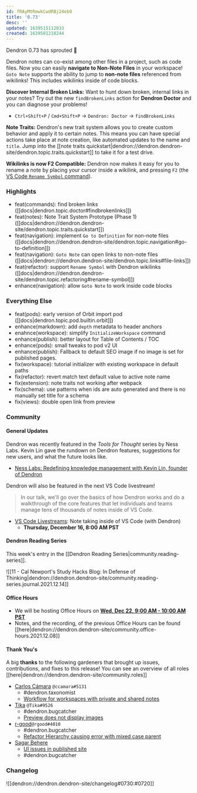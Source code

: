 ```yaml
---
id: fRAyMtRmwkCwdRBj24eb0
title: '0.73'
desc: ''
updated: 1639515112033
created: 1639501218244
---
```


Dendron 0.73 has sprouted  🌱

Dendron notes can co-exist among other files in a project, such as code files. Now you can easily **navigate to Non-Note Files** in your workspace! `Goto Note` supports the ability to jump to **non-note files** referenced from wikilinks! This includes wikilinks inside of code blocks.

**Discover Internal Broken Links:** Want to hunt down broken, internal links in your notes? Try out the new `findBrokenLinks` action for **Dendron Doctor** and you can diagnose your problems!

- `Ctrl+Shift+P` / `Cmd+Shift+P` -> `Dendron: Doctor` -> `findBrokenLinks`

**Note Traits:** Dendron's new trait system allows you to create custom behavior and apply it to certain notes. This means you can have special actions take place at note creation, like automated updates to the name and `title`. Jump into the [[note traits quickstart|dendron://dendron.dendron-site/dendron.topic.traits.quickstart]] to take it for a test drive.

**Wikilinks is now F2 Compatible:** Dendron now makes it easy for you to rename a note by placing your cursor inside a wikilink, and pressing `F2` (the [VS Code `Rename Symbol` command](https://code.visualstudio.com/docs/editor/refactoring#_rename-symbol)).

### Highlights

- feat(commands): find broken links ([[docs|dendron.topic.doctor#findbrokenlinks]])
- feat(notes): Note Trait System Prototype (Phase 1) ([[docs|dendron://dendron.dendron-site/dendron.topic.traits.quickstart]])
- feat(navigation): implement `Go to Definition` for non-note files ([[docs|dendron://dendron.dendron-site/dendron.topic.navigation#go-to-definition]])
- feat(navigation): `Goto Note` can open links to non-note files ([[docs|dendron://dendron.dendron-site/dendron.topic.links#file-links]])
- feat(refactor): support `Rename Symbol` with Dendron wikilinks ([[docs|dendron://dendron.dendron-site/dendron.topic.refactoring#rename-symbol]])
- enhance(navigation): allow `Goto Note` to work inside code blocks

### Everything Else

- feat(pods): early version of Orbit import pod ([[docs|dendron.topic.pod.builtin.orbit]])
- enhance(markdown): add `depth` metadata to header anchors
- enahnce(workspace): simplify `InitializeWorkspace` command
- enhance(publish): better layout for Table of Contents / TOC
- enhance(pods): small tweaks to pod v2 UI
- enhance(publish): Fallback to default SEO image if no image is set for published pages.
- fix(workspace): tutorial initializer with existing workspace in default paths
- fix(refactor): revert match text default value to active note name
- fix(extension): note traits not working after webpack
- fix(schema): use patterns when ids are auto generated and there is no manually set title for a schema
- fix(views): double open link from preview

### Community

#### General Updates

Dendron was recently featured in the _Tools for Thought_ series by Ness Labs. Kevin Lin gave the rundown on Dendron features, suggestions for new users, and what the future looks like.

- [Ness Labs: Redefining knowledge management with Kevin Lin, founder of Dendron](https://link.dendron.so/6cqa)

Dendron will also be featured in the next VS Code livestream!

> In our talk, we'll go over the basics of how Dendron works and do a walkthrough of the core features that let individuals and teams manage tens of thousands of notes inside of VS Code.

- [VS Code Livestreams](https://code.visualstudio.com/livestream): Note taking inside of VS Code (with Dendron)
  - **Thursday, December 16, 8:00 AM PST**

#### Dendron Reading Series

This week's entry in the [[Dendron Reading Series|community.reading-series]]. 

![[11 - Cal Newport's Study Hacks Blog: In Defense of Thinking|dendron://dendron.dendron-site/community.reading-series.journal.2021.12.14]]

#### Office Hours

- We will be hosting Office Hours on **[Wed, Dec 22, 9:00 AM - 10:00 AM PST](https://link.dendron.so/6cqo)**
- Notes, and the recording, of the previous Office Hours can be found [[here|dendron://dendron.dendron-site/community.office-hours.2021.12.08]]

#### Thank You's

A big **thanks** to the following gardeners that brought up issues, contributions, and fixes to this release! You can see an overview of all roles [[here|dendron://dendron.dendron-site/community.roles]]

- [Carlos Cámara](https://github.com/ccamara) `@ccamara#5131`
  - #dendron.taxonomist
  - [Workflow for workspaces with private and shared notes](https://github.com/dendronhq/dendron-site/pull/318)
- [Tika](https://github.com/SR--) `@Tika#9526`
  - #dendron.bugcatcher
  - [Preview does not display images](https://github.com/dendronhq/dendron/issues/1856)
- [r-good](https://github.com/r-good)`@rgood#4010`
  - #dendron.bugcatcher
  - [Refactor Hierarchy causing error with mixed case parent](https://github.com/dendronhq/dendron/issues/1870)
- [Sagar Behere](https://github.com/sagarbehere)
  - [UI issues in published site](https://github.com/dendronhq/dendron/issues/1871)
  - #dendron.bugcatcher

### Changelog
![[dendron://dendron.dendron-site/changelog#0730:#0720]]
